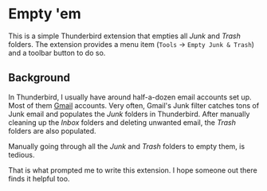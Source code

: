 Empty 'em
=========

This is a simple Thunderbird extension that empties all _Junk_ and _Trash_ folders. The extension provides a menu item (`Tools` -> `Empty Junk & Trash`) and a toolbar button to do so.

Background
----------

In Thunderbird, I usually have around half-a-dozen email accounts set up. Most of them [Gmail](http://gmail.com) accounts. Very often, Gmail's Junk filter catches tons of Junk email and populates the _Junk_ folders in Thunderbird. After manually cleaning up the _Inbox_ folders and deleting unwanted email, the _Trash_ folders are also populated.

Manually going through all the _Junk_ and _Trash_ folders to empty them, is tedious.

That is what prompted me to write this extension. I hope someone out there finds it helpful too.
